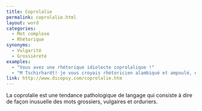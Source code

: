 ```yaml
---
title: Coprolalie
permalink: coprolalie.html
layout: word
categories:
  - Mot complexe
  - Rhétorique
synonyms:
  - Vulgarité
  - Grossièreté
examples:
  - "Vous avez une rhétorique idiolecte coprolalique !"
  - "M Tschirhardt! je vous croyais rhétoricien alambiqué et ampoulé, et il me semble pourtant que je viens d'ouïr une coprolalie venant de votre coté..."
link: http://www.dicopsy.com/coprolalie.htm
---
```


La coprolalie est une tendance pathologique de langage qui consiste à dire de façon inusuelle des mots grossiers, vulgaires et orduriers.

